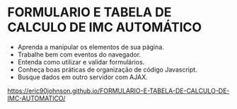# FORMULARIO E TABELA DE CALCULO DE IMC AUTOMÁTICO

- Aprenda a manipular os elementos de sua página.
- Trabalhe bem com eventos do navegador.
- Entenda como utilizar e validar formulários.
- Conheça boas práticas de organização de código Javascript.
- Busque dados em outro servidor com AJAX.

https://eric90johnson.github.io/FORMULARIO-E-TABELA-DE-CALCULO-DE-IMC-AUTOMATICO/


